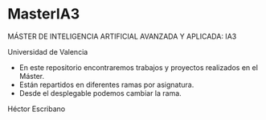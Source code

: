 # MasterIA3
MÁSTER DE INTELIGENCIA ARTIFICIAL AVANZADA Y APLICADA: IA3

Universidad de Valencia

- En este repositorio encontraremos trabajos y proyectos realizados en el Máster.
- Están repartidos en diferentes ramas por asignatura.
- Desde el desplegable podemos cambiar la rama.


Héctor Escribano

